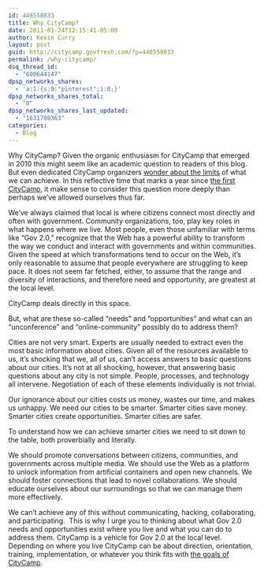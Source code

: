 ```yaml
---
id: 448558833
title: Why CityCamp?
date: 2011-01-24T12:15:41-05:00
author: Kevin Curry
layout: post
guid: http://citycamp.govfresh.com/?p=448558833
permalink: /why-citycamp/
dsq_thread_id:
  - "600644147"
dpsp_networks_shares:
  - 'a:1:{s:9:"pinterest";i:0;}'
dpsp_networks_shares_total:
  - "0"
dpsp_networks_shares_last_updated:
  - "1631780363"
categories:
  - Blog
---
```

Why CityCamp? Given the organic enthusiasm for CityCamp that emerged in 2010 this might seem like an academic question to readers of this blog. But even dedicated CityCamp organizers [wonder about the limits](http://adrielhampton.com/2011/01/unconferences-cant-move-gov-2-0-forward/ "adriel's blog") of what we can achieve. In this reflective time that marks a year since [the first CityCamp](barcamp.org/CityCamp-Original "barcamp wiki"), it make sense to consider this question more deeply than perhaps we&#8217;ve allowed ourselves thus far.

We&#8217;ve always claimed that local is where citizens connect most directly and often with government. Community organizations, too, play key roles in what happens where we live. Most people, even those unfamiliar with terms like &#8220;Gov 2.0,&#8221; recognize that the Web has a powerful ability to transform the way we conduct and interact with governments and within communities. Given the speed at which transformations tend to occur on the Web, it&#8217;s only reasonable to assume that people everywhere are struggling to keep pace. It does not seem far fetched, either, to assume that the range and diversity of interactions, and therefore need and opportunity, are greatest at the local level.

CityCamp deals directly in this space.

But, what are these so-called &#8220;needs&#8221; and &#8220;opportunities&#8221; and what can an &#8220;unconference&#8221; and &#8220;online-community&#8221; possibly do to address them?

Cities are not very smart. Experts are usually needed to extract even the most basic information about cities. Given all of the resources available to us, it&#8217;s shocking that we, all of us, can&#8217;t access answers to basic questions about our cities. It&#8217;s not at all shocking, however, that answering basic questions about any city is not simple. People, processes, and technology all intervene. Negotiation of each of these elements individually is not trivial.

Our ignorance about our cities costs us money, wastes our time, and makes us unhappy. We need our cities to be smarter. Smarter cities save money. Smarter cities create opportunities. Smarter cities are safer.

To understand how we can achieve smarter cities we need to sit down to the table, both proverbially and literally.

We should promote conversations between citizens, communities, and governments across multiple media. We should use the Web as a platform to unlock information from artificial containers and open new channels. We should foster connections that lead to novel collaborations. We should educate ourselves about our surroundings so that we can manage them more effectively.

We can&#8217;t achieve any of this without communicating, hacking, collaborating, and participating.  This is why I urge you to thinking about what Gov 2.0 needs and opportunities exist where you live and what you can do to address them. CityCamp is a vehicle for Gov 2.0 at the local level. Depending on where you live CityCamp can be about direction, orientation, training, implementation, or whatever you think fits with [the goals of CityCamp](http://citycamp.govfresh.com/about/ "about").